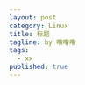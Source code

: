 ```yaml
---
layout: post
category: Linux
title: 标题
tagline: by 噜噜噜
tags: 
  - xx
published: true
---
```




<!--more-->